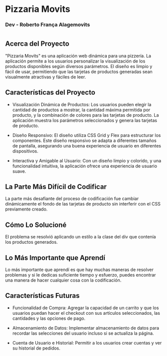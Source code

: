 # Pizzaria Movits

### Dev - Roberto França Alagemovits

#

## Acerca del Proyecto

"Pizzaria Movits" es una aplicación web dinámica para una pizzería. La aplicación permite a los usuarios personalizar la visualización de los productos disponibles según diversos parámetros.
El diseño es limpio y fácil de usar, permitiendo que las tarjetas de productos generadas sean visualmente atractivas y fáciles de leer. 

## Características del Proyecto

- Visualización Dinámica de Productos: Los usuarios pueden elegir la cantidad de productos a mostrar, la cantidad máxima permitida por producto, y la combinación de colores para las tarjetas de producto.
  La aplicación muestra los parámetros seleccionados y genera las tarjetas de producto.

- Diseño Responsivo: El diseño utiliza CSS Grid y Flex para estructurar los componentes. Este diseño responsivo se adapta a diferentes tamaños de pantalla, asegurando una buena experiencia de usuario en diferentes dispositivos.

- Interactiva y Amigable al Usuario: Con un diseño limpio y colorido, y una funcionalidad intuitiva, la aplicación ofrece una experiencia de usuario suave. 

## La Parte Más Difícil de Codificar

La parte más desafiante del proceso de codificación fue cambiar dinámicamente el fondo de las tarjetas de producto sin interferir con el CSS previamente creado. 

## Cómo Lo Solucioné

El problema se resolvió aplicando un estilo a la clase del div que contenía los productos generados.

## Lo Más Importante que Aprendí

Lo más importante que aprendí es que hay muchas maneras de resolver problemas y si le dedicas suficiente tiempo y esfuerzo, puedes encontrar una manera de hacer cualquier cosa con la codificación.

## Características Futuras

- Funcionalidad de Compra: Agregar la capacidad de un carrito y que los usuarios puedan hacer el checkout con sus artículos seleccionados, las cantidades y las opciones de pago.

- Almacenamiento de Datos: Implementar almacenamiento de datos para recordar las selecciones del usuario incluso si se actualiza la página.

- Cuenta de Usuario e Historial: Permitir a los usuarios crear cuentas y ver su historial de pedidos.
